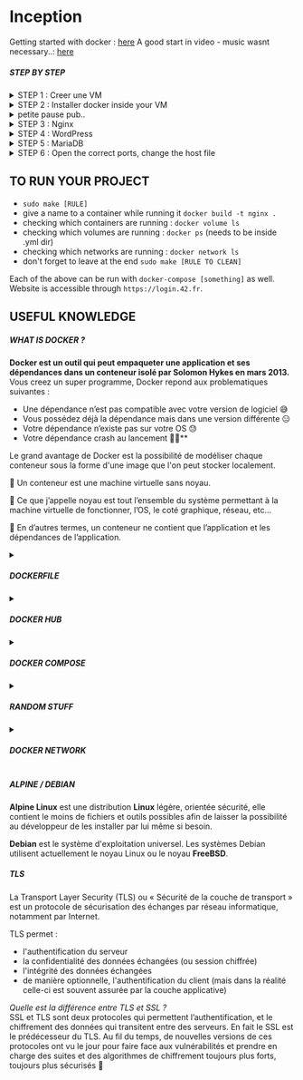 
# Inception

Getting started with docker : [here](https://docs.docker.com/get-started/)
A good start in video - music wasnt necessary..: [here](https://www.youtube.com/watch?v=SXB6KJ4u5vg)

<h5>STEP BY STEP</h5>

<details><summary>STEP 1 : Creer une VM</summary>

Nous allons creer une VM basee sur Ubuntu car 1. nous avons besoin d'etre sudo pour pouvoir utiliser docker compose et ce n'est pas possible sur les ordis de 42 et 2. car il est demande dans le sujet de bosser sur une VM et apres d'etre sur Debian/Alpine (pas pour la VM elle meme). Je le fais sur un disque dur externe car c'est 15x plus rapide.

1. Telecharger Ubuntu 20.4 Desktop depuis le site [officiel](https://ubuntu.com/download/desktop)
   
5. The VM set up
* Open VirtualBox and click on "New" to create a new virtual machine.
* Name the virtual machine (e.g inception)
* Select "Linux" as the Type, and choose "Ubuntu (64-bit)" as the Version.
* Allocate memory. At least 4096MB is necessary for Ubuntu, them 50GB to be large
* Then just lick yes yes yes
* * Under "Storage", click on the empty optical drive and select "Choose a disk file". Browse and select the Ubuntu ISO image.

6. Install Ubuntu Desktop
* Follow the installation process for Ubuntu Desktop, which is similar to the Debian installation in B2BR, honestly just click yes everywhere but recommended to put English in case there are error messages at some point
* Complete the installation process.
</details>

<details><summary>STEP 2 : Installer docker inside your VM </summary>

The whole point of creating a Virtual Machine is to be able to use docker in it so head to [this page](https://docs.docker.com/engine/install/ubuntu/#install-using-the-repository) and then down to **Install using the Apt repository** to have the commands to copy and paste in the VM Terminal. 

J'en profite pour mettre VSCode pour pouvoir creer mes bails, ouvrir le terminal et taper `sudo snap install code --classic` une fois que code est installe juste taper `code` dans le terminal pour lancer l'application. Sinon aller sur Firefox, faire installer VSCode, prendre la version ubuntu et faire le process normal. 

</details>

<details><summary> petite pause pub..</summary>
Avant meme de commencer tous les containers, on remarque sur le sujet qu'on a deja la structure du rendu donc on peut creer un Makefile et un dossier `srcs`. Dans ce dossier on trouvera un dossier requirements avec 4 sous dossiers `tools` puis un par container etc.. puis un docker-compose.yml et notre .env.. 

![image](https://github.com/chmadran/Inception/assets/113340699/1760940e-d82c-4dcd-96db-61008e58aee9)

C'est aussi le moment de creer un fichier .env pour bien comprendre les variables d'environnement et les ajouter au fur et a mesure (see below). A .env file is a text file used to store environment variables for a project. It provides a convenient way to manage configuration settings **without hardcoding them directly into code or scripts**.

</details>


<details><summary>STEP 3 : Nginx </summary> 

NGINX permet de mettre en place un serveur Web. Nous allons commencer par étape afin de comprendre au mieux comment utiliser et se balader avec Docker. Ouvrons d’abord le fichier essentiel de Docker, le Dockerfile NGINX.

1. Set up the Dockerfile
2. Set up the conf file
3. Try runing just the nginx container and getting an error 403/404 in the html.



</details>

<details><summary>STEP 4 : WordPress </summary>
</details>

<details><summary>STEP 5 : MariaDB</summary>
</details>

<details><summary>STEP 6 : Open the correct ports, change the host file </summary> 

You'll need to ensure that the following ports are open on your virtual machine:
* Port 80 (for HTTP)
* Port 443 (for HTTPS)
* Port 3306 (for MariaDB)

You need to amend the host file to insert your local ip. The hosts file is a system file that maps hostnames to IP addresses. By editing this file, you can manually set up a specific domain name to point to an IP address.  

Use a text editor to open the hosts file. On Linux/Unix systems, you can use a command like sudo nano /etc/hosts. Add a line at the end of the file in the following format: `<local IP address>    login.42.fr`  

</details>


<h2>TO RUN YOUR PROJECT</h2>

* `sudo make [RULE]`
* give a name to a container while running it `docker build -t nginx .`
* checking which containers are running : `docker volume ls`
* checking which volumes are running : `docker ps` (needs to be inside .yml dir)
* checking which networks are running : `docker network ls`
* don't forget to leave at the end `sudo make [RULE TO CLEAN]`

Each of the above can be run with `docker-compose [something]` as well.   
Website is accessible through `https://login.42.fr`.   

<h2>USEFUL KNOWLEDGE</h2>

<h5>WHAT IS DOCKER ?</h5>

**Docker est un outil qui peut empaqueter une application et ses dépendances dans un conteneur isolé par Solomon Hykes en mars 2013.** Vous creez un super programme, Docker repond aux problematiques suivantes : 
* Une dépendance n’est pas compatible avec votre version de logiciel 😅
* Vous possédez déjà la dépendance mais dans une version différente 😑
* Votre dépendance n’existe pas sur votre OS 😓
* Votre dépendance crash au lancement 😮‍💨**

Le grand avantage de Docker est la possibilité de modéliser chaque conteneur sous la forme d'une image que l'on peut stocker localement. 

🔎 Un conteneur est une machine virtuelle sans noyau.  

📌 Ce que j’appelle noyau est tout l’ensemble du système permettant à la machine virtuelle de fonctionner, l’OS, le coté graphique, réseau, etc…  

🔎 En d’autres termes, un conteneur ne contient que l’application et les dépendances de l’application.  


<details><summary><h5>DOCKERFILE</h5></summary>

A Dockerfile is a text-based configuration file used in Docker to define the steps and instructions needed to create a Docker image. It provides a set of commands that tell Docker how to assemble an image that can be run as a container. This is an example, it is a NGINX image : 

```
FROM		alpine:3.12

RUN			apk update && apk upgrade && apk add	\
							openssl			\
							nginx			\
							curl			\
							vim				\
							sudo

RUN			rm -f /etc/nginx/nginx.conf

COPY		./config/nginx.conf /etc/nginx/nginx.conf
COPY		scripts/setup_nginx.sh /setup_nginx.sh

RUN			chmod -R +x /setup_nginx.sh

EXPOSE		443

ENTRYPOINT	["sh", "setup_nginx.sh"]
```

Some keywords...

<details><summary>`FROM` </summary> Permet d’indiquer à Docker sous quel OS doit tourner votre machine virtuelle. C’est le premier mot clef de votre Dockerfile et celui ci est obligatoire. Les plus courants sont debian:buster pour Debian ou alpine:x:xx pour Linux.</details>

<details><summary>`RUN` </summary> Permet de lancer une commande sur votre machine virtuelle   
  💡L’équivalent de se connecter en ssh, puis de taper une commande bash, comme : echo “Hello World!”, qui affichera….   
  
En général, les premiers RUN fournit dans le Dockerfile consistent à mettre à jour les ressources de votre VM, comme apk, ou encore d’ajouter les utilitaires basiques comme vim, curl ou sudo.</details>

<details><summary>`COPY` </summary> 

Vous l’avez ! Cela permet en effet de copier un fichier.     

Le copier ? À partir d’ou ? Vous indiquez simplement ou se trouve votre fichier à copier à partir du répertoire ou se trouve votre Dockerfile, puis la ou vous souhaitez le copier dans votre machine virtuelle.    

💡Une image docker c’est un dossier, il contient obligatoirement votre Dockerfile à la racine du dossier mais peut aussi contenir un tas d’autres fichiers pour ensuite pouvoir les copier directement dans votre VM. </details>

<details><summary>`EXPOSE` </summary> 

Ici, c’est une question de réseau 📡   
L'instruction EXPOSE informe Docker que le conteneur écoute sur les ports réseaux spécifiés au moment de l'exécution. EXPOSE ne rend pas les ports du conteneur accessibles à l'hôte.   

Attendez ! Quoi ? Le conteneur écoute sur le port réseau et n'est pas accessible à l'hôte ? Qu'est-ce que cela signifie ? 😣   

L'instruction EXPOSE expose le port spécifié et le rend disponible uniquement pour la communication entre conteneurs. Comprenons cela à l'aide d'un exemple. Disons que nous avons deux conteneurs, une application wordpress et un serveur mariadb. Notre application wordpress a besoin de communiquer avec le serveur mariadb pour plusieurs raisons.   

Pour que l'application WordPress puisse parler au serveur MariaDB, le conteneur WordPress doit exposer le port. Jetez un œil au Dockerfile de l'image officielle de wordpress et vous verrez une ligne disant EXPOSE3306. C'est ce qui aide les deux conteneurs à communiquer l'un avec l'autre.   

Ainsi, lorsque votre conteneur WordPress essaie de se connecter au port 3306 du conteneur MariaDB, c'est l'instruction EXPOSE qui rend cela possible.   

Note : Pour que le serveur WordPress puisse communiquer avec le conteneur MariaDB, il est important que les deux conteneurs soient exécutés dans le même réseau docker </details>

<details><summary>`ENTRYPOINT`</summary>
Youpi ! Votre container semble prêt à démarrer.

Cependant il serait surement plus judicieux de demander au container de lancer une certaine commande au lancement de celui-ci. C’est ce que permet de faire le mot-clef ENTRYPOINT !

Il suffit d’indiquer votre commande, argument par argument, dans le format suivant :
`ENTRYPOINT “bash” , ”-c”, “"$(curl https://grademe.fr )"” ]` 
</details>

More information [here](https://www.nicelydev.com/docker/mots-cles-supplementaires-dockerfile#:~:text=Le%20mot%2Dcl%C3%A9%20EXPOSE%20permet,utiliser%20l'option%20%2Dp%20.)

</details>

<details><summary><h5>DOCKER HUB</h5></summary>

Docker Hub is a cloud-based service provided by Docker that serves as a central repository for Docker images. It's a platform where developers and teams can share, store, and manage their Docker container images. Docker met a disposition une sorte d’App Store, contenant des images (conteneur) de milliers de personnes, simplifiant encore plus son usage 👍

Imaginez que vous souhaitiez héberger un site internet, il vous faudrait par exemple installer NGINX. L’installer sur son ordinateur ? Vous n’auriez pas retenu la leçon ? Et si vous n’aviez pas le bon OS, ou les mauvaises dépendances ? Nous aurions besoin du container Docker qui installe de lui même NGINX.Ca tombe bien, étant connu, l’image NGINX à été publié par NGINX sur le Docker Hub! 🥳

Here are some key points about Docker Hub:

**Image Repository:** It's a place where you can find a wide variety of pre-built Docker images for different software and applications. These images serve as templates for creating containers.

**Official and Community Images:** Docker Hub hosts "official" images that are maintained and verified by the respective software vendors or projects. There are also "community" images created and shared by individual developers and communities.

**Version Control:** Docker Hub allows you to store different versions or tags of an image. This makes it easy to access specific versions of software.

**Collaboration and Sharing:** Developers can share their own Docker images with others, making it easy to distribute applications or configurations in a consistent container format.

**Automated Builds:** Docker Hub provides a feature called "Automated Builds" that automatically builds a Docker image whenever changes are made to the associated source code repository (e.g., on GitHub).

**Integration with Docker CLI:** Docker CLI (Command Line Interface) can pull images from Docker Hub using simple commands, making it easy to deploy applications.

**Public and Private Repositories:** Docker Hub offers both public and private repositories. Public repositories are accessible to anyone, while private repositories are restricted to specific users or teams.

**Organizations and Teams:** Docker Hub allows users to create organizations, where teams can collaborate on projects and share images within a controlled environment.

**Docker Certified:** Docker Hub includes images that have been tested, verified, and certified to work with Docker Enterprise, providing an added level of assurance for enterprise deployments.

**User Accounts and Profiles:** Users can create accounts on Docker Hub to manage their images, repositories, and settings.

**Rate Limits:** Free accounts on Docker Hub have rate limits for the number of image pulls. Subscriptions with higher limits are available for more demanding use cases.

Overall, Docker Hub is a valuable resource for the Docker community, providing a centralized place to discover, share, and manage Docker container images. It's particularly useful for quickly deploying applications in a consistent manner using Docker containers.
</details>


<details><summary><h5>DOCKER COMPOSE</h5></summary>

Docker Compose is a tool that allows you to define and manage multi-container Docker applications. It's particularly useful for setting up complex applications that require multiple containers to work together, such as a web application with a database and caching system.

Docker Compose is a command-line tool. It's used by running commands in your terminal or command prompt.

Here are some key points about Docker Compose:

**Definition with YAML:** Docker Compose uses a YAML file to define the services, networks, and volumes needed for your application. This file is typically named docker-compose.yml.

**Multi-Container Applications:** Docker Compose is designed to manage applications that consist of multiple interconnected containers. Each container represents a separate component of the application, such as a web server, a database, a caching system, etc.

**Easy Configuration:** The docker-compose.yml file allows you to specify various settings for your containers, such as environment variables, exposed ports, linked services, and more.

**Orchestration and Dependency Management:** Docker Compose handles the orchestration of containers, ensuring they start and stop in the correct order. It also manages the dependencies between them.

**Simplified Deployment:** With Docker Compose, you can define your entire application stack in a single file, making it easy to deploy on different environments, like development, staging, and production.

**Command Line Interface (CLI):** Docker Compose comes with a command-line interface that allows you to manage your multi-container Docker applications. You can start, stop, and manage your containers using commands like docker-compose up, docker-compose down, etc.

Network Isolation: By default, Docker Compose creates a separate network for your application, allowing containers to communicate with each other using their service names or aliases.

**Volumes:** Docker Compose allows you to define volumes, which are used to persist data generated by your containers.

**Scalability:** While Docker Compose is primarily used for development and testing, it can be a starting point for more advanced orchestration tools like Docker Swarm or Kubernetes when you need to scale your application to a production environment.

<details><summary>Common Docker Compose commands:</summary>

*  **docker-compose up:** This command starts up your Docker Compose-defined services. It creates and starts containers based on the configurations specified in your docker-compose.yml file.

*  **docker-compose down:** This command stops and removes the containers defined in your docker-compose.yml file.

*  **docker-compose build:** This command builds or rebuilds the Docker images defined in your docker-compose.yml file.

*  **docker-compose ps:** This command lists the running containers in your Docker Compose environment.

*  **docker-compose exec:** This command allows you to execute commands inside a running container.

*  **docker-compose logs:** This command displays the logs of your services.

*  **docker-compose run:** This command allows you to run a one-off command on a service.

*  **docker-compose restart:** This command restarts all the services in your Docker Compose environment.
</details>

These are just a few examples. Docker Compose provides a range of commands for managing your multi-container applications. Remember that you would typically run these commands in the same directory as your docker-compose.yml file.

In summary, Docker Compose simplifies the process of managing multi-container Docker applications, making it easier for developers to define, configure, and deploy complex systems. It's especially valuable for development and testing workflows.

</details>

<details><summary><h5>RANDOM STUFF</h5></summary>

*  What's YAML ?     
YAML stands for "YAML Ain't Markup Language" or sometimes "Yet Another Markup Language". It's a human-readable data serialization format. In simpler terms, it's a way to format data that can be easily read by humans and processed by computers. Here are some key characteristics of YAML:

**Readable:** YAML is designed to be easy for humans to read and write. It uses indentation and a clean syntax without the need for special characters like braces or semicolons.

**Hierarchical Structure:** It uses indentation to define data structures. This means that the level of indentation determines the parent-child relationships between elements.

**Data Types:** YAML supports various data types like strings, numbers, booleans, lists, and dictionaries (similar to arrays and objects in other programming languages).

**Comments:** You can add comments in YAML files using the # symbol. Comments are ignored by parsers and are used for human-readable explanations.

**Portability:** YAML files can be used in different programming languages and platforms. It's often used for configuration files in various applications.

**Common Use Cases:** YAML is commonly used for configuration files, data exchange between languages, and in scenarios where human-readable data is needed.

```
[EXAMPLE STRING]

name: John Doe

[EXAMPLE LIST]

fruits:
  - apple
  - banana
  - cherry

[EXAMPLE DICTIONNARY]

person:
  name: John Doe
  age: 30
  occupation: Developer

[EXAMPLE NESTED STRUCTURES]

person:
  name: John Doe
  contact:
    email: john@example.com
    phone: 555-555-5555
```
</details>

<details> <summary><h5>DOCKER NETWORK</h5></summary>

 A Docker network is a communication pathway that allows Docker containers to securely communicate with each other or with other resources outside of the container environment. It enables containers to work together in isolation, share data, and access services without exposing them directly to the external network.

Here are some key points about Docker networks:

**Isolation:** Each Docker network provides a separate environment for containers to communicate. Containers in different networks are isolated by default and cannot directly communicate with each other.

**Default Networks:** Docker automatically creates three default networks:
* bridge: This is the default network created when Docker is installed. Containers on this network can communicate with each other without additional configuration.
* host: This network allows a container to share the host network namespace, effectively removing network isolation.
* none: This network disables all networking.
  
**User-Defined Networks:**
You can create your own custom networks to group containers together. This provides a way for specific sets of containers to communicate, while remaining isolated from others.

**Bridge Network:**
The bridge network allows containers to communicate with each other using the internal IP addresses assigned by Docker. It also provides a gateway for containers to access resources outside the Docker environment.

**Overlay Network:**
This is a type of network that spans multiple Docker hosts, allowing containers on different hosts to communicate as if they were on the same network. It's commonly used in multi-host environments and is part of Docker's Swarm mode.

**Macvlan Network:**
This allows you to assign a MAC address to a container, making it appear as if it's directly connected to the physical network.

**Container-to-Container Communication:**
Containers in the same network can communicate with each other using their container names or IP addresses. This allows for easy inter-container communication.

**Container-to-External Communication:**
Containers can also access external resources, such as the internet or services running on the host machine, through the gateway provided by the Docker network.

**Security and Isolation:**
Docker networks provide a level of isolation between containers. They act as a private network, preventing unauthorized access from outside the network.

**Connectivity Options:**
Docker networks provide different connectivity options, allowing you to specify how containers should be able to communicate (e.g., DNS-based service discovery, container name resolution, etc.).

**Orchestration and Scaling:**
Docker networks play a crucial role in container orchestration platforms like Docker Swarm and Kubernetes. They facilitate communication between containers in distributed environments.

In summary, Docker networks provide a way for containers to communicate in an isolated and controlled manner, allowing for the creation of complex multi-container applications. They are a fundamental component of Docker's ecosystem and play a critical role in container orchestration and deployment.

</details>

<h5>ALPINE / DEBIAN</h5>

**Alpine Linux** est une distribution **Linux** légère, orientée sécurité, elle contient le moins de fichiers et outils possibles afin de laisser la possibilité au développeur de les installer par lui même si besoin.

**Debian** est le système d'exploitation universel. Les systèmes Debian utilisent actuellement le noyau Linux ou le noyau **FreeBSD**.

<h5>TLS</h5>
La Transport Layer Security (TLS) ou « Sécurité de la couche de transport » est un protocole de sécurisation des échanges par réseau informatique, notamment par Internet.

TLS permet :

* l'authentification du serveur
* la confidentialité des données échangées (ou session chiffrée)
* l'intégrité des données échangées
* de manière optionnelle, l'authentification du client (mais dans la réalité celle-ci est souvent assurée par la couche applicative)

*Quelle est la différence entre TLS et SSL ?*   
SSL et TLS sont deux protocoles qui permettent l’authentification, et le chiffrement des données qui transitent entre des serveurs. En fait le SSL est le prédécesseur du TLS. Au fil du temps, de nouvelles versions de ces protocoles ont vu le jour pour faire face aux vulnérabilités et prendre en charge des suites et des algorithmes de chiffrement toujours plus forts, toujours plus sécurisés 🔐


